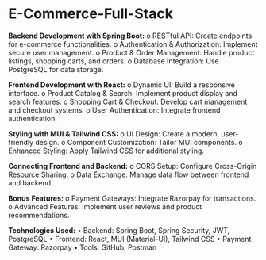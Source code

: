 # E-Commerce-Full-Stack

**Backend Development with Spring Boot:**
o	RESTful API: Create endpoints for e-commerce functionalities.
o	Authentication & Authorization: Implement secure user management.
o	Product & Order Management: Handle product listings, shopping carts, and orders.
o	Database Integration: Use PostgreSQL for data storage.

**Frontend Development with React:**
o	Dynamic UI: Build a responsive interface.
o	Product Catalog & Search: Implement product display and search features.
o	Shopping Cart & Checkout: Develop cart management and checkout systems.
o	User Authentication: Integrate frontend authentication.

**Styling with MUI & Tailwind CSS:**
o	UI Design: Create a modern, user-friendly design.
o	Component Customization: Tailor MUI components.
o	Enhanced Styling: Apply Tailwind CSS for additional styling.

**Connecting Frontend and Backend:**
o	CORS Setup: Configure Cross-Origin Resource Sharing.
o	Data Exchange: Manage data flow between frontend and backend.

**Bonus Features:**
o	Payment Gateways: Integrate Razorpay for transactions.
o	Advanced Features: Implement user reviews and product recommendations.


**Technologies Used:**
•	Backend: Spring Boot, Spring Security, JWT, PostgreSQL
•	Frontend: React, MUI (Material-UI), Tailwind CSS
•	Payment Gateway: Razorpay
•	Tools: GitHub, Postman

